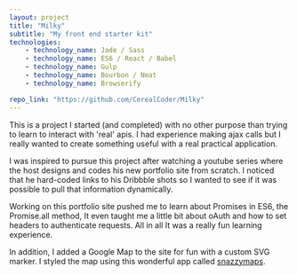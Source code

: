 ```yaml
---
layout: project
title: "Milky"
subtitle: "My front end starter kit"
technologies:
    - technology_name: Jade / Sass
    - technology_name: ES6 / React / Babel
    - technology_name: Gulp
    - technology_name: Bourbon / Neat
    - technology_name: Browserify

repo_link: "https://github.com/CerealCoder/Milky"
---
```


This is a project I started (and completed) with no other purpose than trying to learn to interact with 'real' apis. I had experience making ajax calls but I really wanted to create something useful with a real practical application.

I was inspired to pursue this project after watching a youtube series where the host designs and codes his new portfolio site from scratch. I noticed that he hard-coded links to his Dribbble shots so I wanted to see if it was possible to pull that information dynamically.

Working on this portfolio site pushed me to learn about Promises in ES6, the Promise.all method, It even taught me a little bit about oAuth and how to set headers to authenticate requests. All in all It was a really fun learning experience.

In addition, I added a Google Map to the site for fun with a custom SVG marker. I styled the map using this wonderful app called [snazzymaps](https://snazzymaps.com/).
